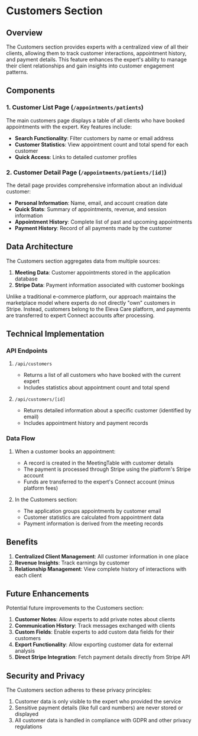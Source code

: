 # Customers Section

## Overview

The Customers section provides experts with a centralized view of all their clients, allowing them to track customer interactions, appointment history, and payment details. This feature enhances the expert's ability to manage their client relationships and gain insights into customer engagement patterns.

## Components

### 1. Customer List Page (`/appointments/patients`)

The main customers page displays a table of all clients who have booked appointments with the expert. Key features include:

- **Search Functionality**: Filter customers by name or email address
- **Customer Statistics**: View appointment count and total spend for each customer
- **Quick Access**: Links to detailed customer profiles

### 2. Customer Detail Page (`/appointments/patients/[id]`)

The detail page provides comprehensive information about an individual customer:

- **Personal Information**: Name, email, and account creation date
- **Quick Stats**: Summary of appointments, revenue, and session information
- **Appointment History**: Complete list of past and upcoming appointments
- **Payment History**: Record of all payments made by the customer

## Data Architecture

The Customers section aggregates data from multiple sources:

1. **Meeting Data**: Customer appointments stored in the application database
2. **Stripe Data**: Payment information associated with customer bookings

Unlike a traditional e-commerce platform, our approach maintains the marketplace model where experts do not directly "own" customers in Stripe. Instead, customers belong to the Eleva Care platform, and payments are transferred to expert Connect accounts after processing.

## Technical Implementation

### API Endpoints

1. `/api/customers`

   - Returns a list of all customers who have booked with the current expert
   - Includes statistics about appointment count and total spend

2. `/api/customers/[id]`
   - Returns detailed information about a specific customer (identified by email)
   - Includes appointment history and payment records

### Data Flow

1. When a customer books an appointment:

   - A record is created in the MeetingTable with customer details
   - The payment is processed through Stripe using the platform's Stripe account
   - Funds are transferred to the expert's Connect account (minus platform fees)

2. In the Customers section:
   - The application groups appointments by customer email
   - Customer statistics are calculated from appointment data
   - Payment information is derived from the meeting records

## Benefits

1. **Centralized Client Management**: All customer information in one place
2. **Revenue Insights**: Track earnings by customer
3. **Relationship Management**: View complete history of interactions with each client

## Future Enhancements

Potential future improvements to the Customers section:

1. **Customer Notes**: Allow experts to add private notes about clients
2. **Communication History**: Track messages exchanged with clients
3. **Custom Fields**: Enable experts to add custom data fields for their customers
4. **Export Functionality**: Allow exporting customer data for external analysis
5. **Direct Stripe Integration**: Fetch payment details directly from Stripe API

## Security and Privacy

The Customers section adheres to these privacy principles:

1. Customer data is only visible to the expert who provided the service
2. Sensitive payment details (like full card numbers) are never stored or displayed
3. All customer data is handled in compliance with GDPR and other privacy regulations
